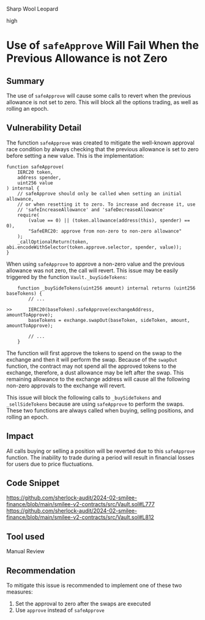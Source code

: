 Sharp Wool Leopard

high

# Use of `safeApprove` Will Fail When the Previous Allowance is not Zero

## Summary

The use of `safeApprove` will cause some calls to revert when the previous allowance is not set to zero. This will block all the options trading, as well as rolling an epoch. 

## Vulnerability Detail

The function `safeApprove` was created to mitigate the well-known approval race condition by always checking that the previous allowance is set to zero before setting a new value. This is the implementation:

```solidity
function safeApprove(
    IERC20 token,
    address spender,
    uint256 value
) internal {
    // safeApprove should only be called when setting an initial allowance,
    // or when resetting it to zero. To increase and decrease it, use
    // 'safeIncreaseAllowance' and 'safeDecreaseAllowance'
    require(
        (value == 0) || (token.allowance(address(this), spender) == 0),
        "SafeERC20: approve from non-zero to non-zero allowance"
    );
    _callOptionalReturn(token, abi.encodeWithSelector(token.approve.selector, spender, value));
}
```

When using `safeApprove` to approve a non-zero value and the previous allowance was not zero, the call will revert. This issue may be easily triggered by the function `Vault._buySideTokens`:

```solidity
    function _buySideTokens(uint256 amount) internal returns (uint256 baseTokens) {
        // ...

>>      IERC20(baseToken).safeApprove(exchangeAddress, amountToApprove);
        baseTokens = exchange.swapOut(baseToken, sideToken, amount, amountToApprove);

        // ...
    }
```

The function will first approve the tokens to spend on the swap to the exchange and then it will perform the swap. Because of the `swapOut` function, the contract may not spend all the approved tokens to the exchange, therefore, a dust allowance may be left after the swap. This remaining allowance to the exchange address will cause all the following non-zero approvals to the exchange will revert. 

This issue will block the following calls to `_buySideTokens` and `_sellSideTokens` because are using `safeApprove` to perform the swaps. These two functions are always called when buying, selling positions, and rolling an epoch. 

## Impact

All calls buying or selling a position will be reverted due to this `safeApprove` function. The inability to trade during a period will result in financial losses for users due to price fluctuations. 

## Code Snippet

https://github.com/sherlock-audit/2024-02-smilee-finance/blob/main/smilee-v2-contracts/src/Vault.sol#L777
https://github.com/sherlock-audit/2024-02-smilee-finance/blob/main/smilee-v2-contracts/src/Vault.sol#L812

## Tool used

Manual Review

## Recommendation

To mitigate this issue is recommended to implement one of these two measures:

1. Set the approval to zero after the swaps are executed
2. Use `approve` instead of `safeApprove`